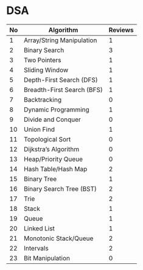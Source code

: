 # DSA

| No | Algorithm | Reviews |
|----|-----------------------------|-------------------|
| 1  | Array/String Manipulation   | 1                 |
| 2  | Binary Search               | 3                 |
| 3  | Two Pointers                | 1                 |
| 4  | Sliding Window              | 1                 |
| 5  | Depth-First Search (DFS)    | 1                 |
| 6  | Breadth-First Search (BFS)  | 1                 |
| 7  | Backtracking                | 0                 |
| 8  | Dynamic Programming         | 1                 |
| 9  | Divide and Conquer          | 0                 |
| 10 | Union Find                  | 1                 |
| 11 | Topological Sort            | 0                 |
| 12 | Dijkstra’s Algorithm        | 0                 |
| 13 | Heap/Priority Queue         | 0                 |
| 14 | Hash Table/Hash Map         | 2                 |
| 15 | Binary Tree                 | 1                 |
| 16 | Binary Search Tree (BST)    | 2                 |
| 17 | Trie                        | 2                 |
| 18 | Stack                       | 1                 |
| 19 | Queue                       | 1                 |
| 20 | Linked List                 | 1                 |
| 21 | Monotonic Stack/Queue       | 2                 |
| 22 | Intervals                   | 2                 |
| 23 | Bit Manipulation            | 0                 |
